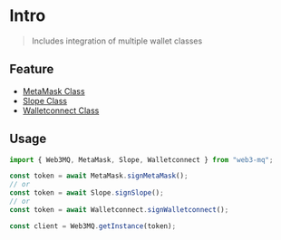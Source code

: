 # Intro

> Includes integration of multiple wallet classes

## Feature

- [MetaMask Class](/docs/Web3MQ-SDK/JS-SDK/authorization/MetaMask)
- [Slope Class](/docs/Web3MQ-SDK/JS-SDK/authorization/Slope)
- [Walletconnect Class](/docs/Web3MQ-SDK/JS-SDK/authorization/Walletconnect)

## Usage

```ts
import { Web3MQ, MetaMask, Slope, Walletconnect } from "web3-mq";

const token = await MetaMask.signMetaMask();
// or
const token = await Slope.signSlope();
// or
const token = await Walletconnect.signWalletconnect();

const client = Web3MQ.getInstance(token);
```
